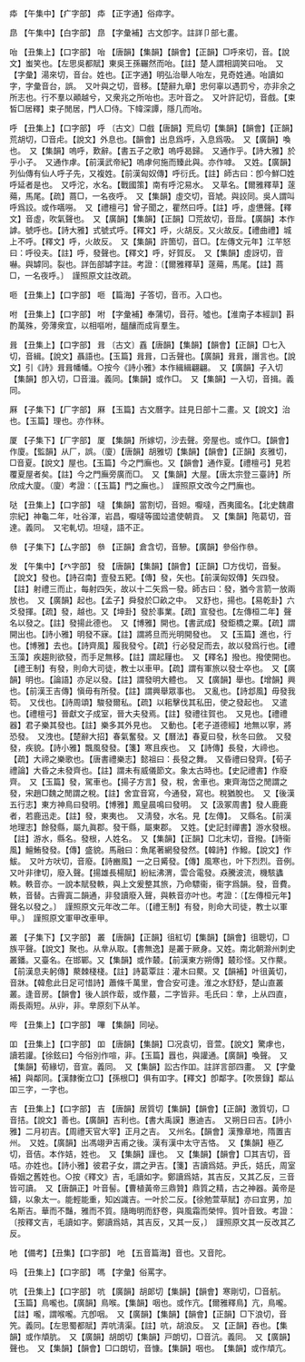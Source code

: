 <!-- { "loadSidebar": true } -->
疩	【午集中】【疒字部】	疩	【正字通】俗瘁字。

皍	【午集中】【白字部】	皍	【字彙補】古文卽字。註詳卩部七畫。

咍	【丑集上】【口字部】	咍	【唐韻】【集韻】【韻會】【正韻】□呼來切，音。【說文】蚩笑也。【左思吳都賦】東吳王孫囅然而咍。【註】楚人謂相調笑曰咍。　又【字彙】湯來切，音台。姓也。【正字通】明弘治舉人咍左，見奇姓通。咍讀如字，字彙音台，誤。　又叶與之切，音移。【楚辭九章】忠何辜以遇罰兮，亦非余之所志也。行不羣以顚越兮，又衆兆之所咍也。志叶音之。　又叶許記切，音戲。【束皙□居釋】束子閒居，門人□侍。下幃深譚，隱几而咍。

呼	【丑集上】【口字部】	呼	〔古文〕□戲【唐韻】荒烏切【集韻】【韻會】【正韻】荒胡切，□音虍。【說文】外息也。【韻會】出息爲呼，入息爲吸。　又【廣韻】喚也。　又【集韻】嗚呼，歎辭。【書五子之歌】嗚呼曷歸。　又通作乎。【詩大雅】於乎小子。　又通作虖。【前漢武帝紀】嗚虖何施而臻此與。亦作嘑。　又姓。【廣韻】列仙傳有仙人呼子先，又複姓。【前漢匈奴傳】呼衍氏。【註】師古曰：卽今鮮□姓呼延者是也。　又呼沱，水名。【戰國策】南有呼沱易水。　又草名。【爾雅釋草】蓫薚，馬尾。【疏】蔏□，一名夜呼。　又【集韻】虛交切，音虓。與詨同。吳人謂叫呼爲詨。或作嚆嘮。　又【禮檀弓】曾子聞之，瞿然曰呼。【註】呼，虛憊聲。【釋文】音虛，吹氣聲也。　又【廣韻】【集韻】【正韻】□荒故切，音戽。【廣韻】本作謼。號呼也。【詩大雅】式號式呼。【釋文】呼，火胡反。又火故反。【禮曲禮】城上不呼。【釋文】呼，火故反。　又【集韻】許箇切，音□。【左傳文元年】江芉怒曰：呼役夫。【註】呼，發聲也。【釋文】呼，好賀反。　又【集韻】虛訝切，音嚇。與罅同。裂也。詳缶部罅字註。考證：〔【爾雅釋草】蓫薚，馬尾。【註】蔏□，一名夜呼。〕　謹照原文註改疏。 

咂	【丑集上】【口字部】	咂	【篇海】子答切，音帀。入口也。

咐	【丑集上】【口字部】	咐	【字彙補】奉蒲切，音苻。噓也。【淮南子本經訓】斟酌萬殊，旁薄衆宜，以相嘔咐，醞釀而成肓羣生。

咠	【丑集上】【口字部】	咠	〔古文〕舙【唐韻】【集韻】【韻會】【正韻】□七入切，音緝。【說文】聶語也。【玉篇】咠咠，口舌聲也。【廣韻】咠咠，譖言也。【說文】引《詩》咠咠幡幡。○按今《詩小雅》本作緝緝翩翩。　又【廣韻】子入切【集韻】卽入切，□音湒。義同。【集韻】或作□。　又【集韻】一入切，音揖。義同。

厤	【子集下】【厂字部】	厤	【玉篇】古文曆字。註見日部十二畫。又【說文】治也。【玉篇】理也。亦作秝。

厦	【子集下】【厂字部】	厦	【集韻】所嫁切，沙去聲。旁屋也。或作□。【韻會】作廈。【監韻】从厂，誤。（廈）【唐韻】胡雅切【集韻】【韻會】【正韻】亥雅切，□音夏。【說文】屋也。【玉篇】今之門廡也。又【韻會】通作夏。【禮檀弓】見若覆夏屋者矣。【註】今之門廡旁廣而□。　又【集韻】大屋。【唐太宗登三臺詩】所欣成大廈。（廈）考證：〔【玉篇】門之廡也。〕　謹照原文改今之門廡也。 

哒	【丑集上】【口字部】	噠	【集韻】當割切，音妲。嚈噠，西夷國名。【北史魏肅宗紀】神龜二年，吐谷渾，岩昌，嚈噠等國竝遣使朝貢。　又【集韻】陁葛切，音達。義同。　又宅軋切。坦噠，語不正。

叅	【子集下】【厶字部】	叅	【正韻】倉含切，音驂。【廣韻】參俗作叅。

发	【午集中】【癶字部】	發	【唐韻】【集韻】【韻會】【正韻】□方伐切，音髮。【說文】發也。【詩召南】壹發五豝。【傳】發，矢也。【前漢匈奴傳】矢四發。【註】射禮三而止，每射四矢，故以十二矢爲一發。師古曰：發，猶今言箭一放兩放也。　又【廣韻】起也。【孟子】舜發於□畝之中。　又舒也，揚也。【易乾卦】六爻發揮。【疏】發，越也。又【坤卦】發於事業。【疏】宣發也。【左傳桓二年】聲名以發之。【註】發揚此德也。　又【博雅】開也。【書武成】發鉅橋之粟。【疏】謂開出也。【詩小雅】明發不寐。【註】謂將旦而光明開發也。　又【玉篇】進也，行也。【博雅】去也。【詩齊風】履我發兮。【疏】行必發足而去，故以發爲行也。【禮玉藻】疾趨則欲發，而手足無移。【註】謂起屨也。　又【釋名】撥也。撥使開也。【禮王制】有發，則命大司徒，教士以車甲。【疏】謂有軍旅以發士卒也。　又【廣韻】明也。【論語】亦足以發。【註】謂發明大體也。　又【廣韻】舉也。【增韻】興也。【前漢王吉傳】愼毋有所發。【註】謂興舉眾事也。　又亂也。【詩邶風】毋發我笱。　又伐也。【詩周頌】駿發爾私。【疏】以耜擊伐其私田，使之發起也。　又遣也。【禮檀弓】晉獻文子成室，晉大夫發焉。【註】發禮往賀也。　又見也。【禮禮器】君子樂其發也。【註】樂多其外見也。　又動也。【老子道德經】地無以寧，將恐發。　又洩也。【楚辭大招】春氣奮發。又【曆法】春夏曰發，秋冬曰斂。　又發發，疾貌。【詩小雅】飄風發發。【箋】寒且疾也。　又【詩傳】長發，大禘也。【疏】大禘之樂歌也。【唐書禮樂志】懿祖曰：長發之舞。　又昏禮曰發齊。【荀子禮論】大昏之未發齊也。【註】謂未有威儀節文。象太古時也。【史記禮書】作廢齊。　又【玉篇】發，駕車也。【揚子方言】發，稅，舍車也。東齊海岱之閒謂之發，宋趙□魏之閒謂之稅。【註】舍宜音寫，今通發，寫也。稅猶脫也。　又【後漢五行志】東方神鳥曰發明。【博雅】鳳皇晨鳴曰發明。　又【汲冢周書】發人鹿鹿者，若鹿迅走。【註】發，東夷也。　又淸發，水名。見【左傳】。　又縣名。【前漢地理志】餘發縣，屬九眞郡。發干縣，屬東郡。　又姓。【史記封禪書】游水發根。【註】游水，縣名。發根，人姓名。　又【集韻】【正韻】□北末切，音撥。【詩衞風】鱣鮪發發。【傳】盛貌。馬融曰：魚尾著網發發然。【韓詩】作鱍。【說文】作鮁。　又叶方吠切，音廢。【詩豳風】一之日觱發。【傳】風寒也，叶下烈烈。音例。　又叶非律切，廢入聲。【揚雄長楊賦】紛紜沸渭，雲合電發。猋騰波流，機駭蠭軼。軼音亦。一說本賦發軼，與上文爰整其旅，乃命驃衞，衞字爲韻。發，音費。軼，音替。古霽寘二韻通，非發讀廢入聲，與軼音亦叶也。考證：〔【左傳桓元年】聲名以發之。〕　謹照原文元年改二年。〔【禮王制】有發，則命大司徒，教士以軍甲。〕　謹照原文軍甲改車甲。 

叢	【子集下】【又字部】	叢	【唐韻】【正韻】徂紅切【集韻】【韻會】徂聰切，□族平聲。【說文】聚也。从丵从取。【書無逸】是叢于厥身。又姓。南北朝滁州刺史叢鐇。又臺名。在邯鄲。又【集韻】或作樷。【前漢東方朔傳】樷珍怪。又作藂。【前漢息夫躬傳】藂棘棧棧。【註】詩葛覃註：灌木曰藂。又【韻補】叶徂黃切，音牀。【韓愈此日足可惜詩】蕭條千萬里，會合安可逢。淮之水舒舒，楚山直叢叢。逢音房。【韻會】後人誤作菆，或作蕞，二字皆非。毛氏曰：丵，上从四直，兩長兩短。从丱，非。丵原刻下从羊。

哔	【丑集上】【口字部】	嗶	【集韻】同咇。

吅	【丑集上】【口字部】	吅	【唐韻】【集韻】□况袁切，音萱。【說文】驚虖也，讀若讙。【徐鉉曰】今俗別作喧，非。【玉篇】囂也，與讙通。【廣韻】喚聲。　又【集韻】荀緣切，音宣。義同。　又【集韻】訟古作吅。註詳言部四畫。　又【字彙補】與鄰同。【漢隸衡立□】【孫根□】俱有吅字。【釋文】卽鄰字。【吹景錄】鄰厸吅三字，一字也。

吉	【丑集上】【口字部】	吉	【唐韻】居質切【集韻】【韻會】【正韻】激質切，□音拮。【說文】善也。【廣韻】吉利也。【書大禹謨】惠迪吉。　又朔日曰吉。【詩小雅】二月初吉。【周禮天官大宰】正月之吉。　又州名。【韻會】漢豫章地，隋置吉州。　又姓。【廣韻】出馮翊尹吉甫之後。漢有漢中太守吉恪。　又【集韻】極乙切，音佶。本作姞，姓也。　又【集韻】謹也。　又【集韻】【韻會】□其吉切，音咭。亦姓也。【詩小雅】彼君子女，謂之尹吉。【箋】吉讀爲姞。尹氏，姞氏，周室昏姻之舊姓也。○按《釋文》吉，毛讀如字。鄭讀爲姞，其吉反，又其乙反，三音皆可讀。　又【唐韻正】叶音髻。【曹植黃帝三鼎贊】鼎質之精，古之神器。黃帝是鑄，以象太一。能輕能重，知凶識吉。一叶於二反。【徐勉萱草賦】亦曰宜男，加名斯吉。華而不豔，雅而不質。隨晦明而舒卷，與風霜而榮悴。質叶音致。考證：〔按釋文吉，毛讀如字。鄭讀爲姞，其吉反，又其一反，〕　謹照原文其一反改其乙反。 

吔	【備考】【丑集】【口字部】	吔	【五音篇海】音也。又音陀。

吗	【丑集上】【口字部】	嗎	【字彙】俗罵字。

吭	【丑集上】【口字部】	吭	【廣韻】胡郞切【集韻】【韻會】寒剛切，□音航。【玉篇】鳥嚨也。【廣韻】鳥喉。【集韻】咽也。或作亢。【爾雅釋鳥】亢，鳥嚨。【註】嚨，謂喉嚨。亢卽咽。　又【廣韻】【集韻】【韻會】【正韻】□下浪切，音笐。義同。【左思蜀都賦】弄吭淸渠。【註】吭，胡浪反。　又【正韻】吞也。【集韻】或作頏肮。　又【廣韻】胡朗切【集韻】戸朗切，□音沆。義同。　又【廣韻】聲也。　又【集韻】【韻會】□口朗切，音慷。【集韻】咽也。　【集韻】或作頏亢。

